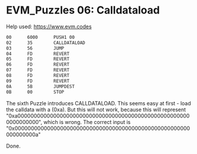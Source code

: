 # EVM_Puzzles 06: Calldataload

Help used: https://www.evm.codes

```apache
00      6000      PUSH1 00
02      35        CALLDATALOAD
03      56        JUMP
04      FD        REVERT
05      FD        REVERT
06      FD        REVERT
07      FD        REVERT
08      FD        REVERT
09      FD        REVERT
0A      5B        JUMPDEST
0B      00        STOP
```

The sixth Puzzle introduces CALLDATALOAD. This seems easy at first - load the calldata with a (0xa). But this will not work, because this will represent "0xa000000000000000000000000000000000000000000000000000000000000000", which is wrong. The correct input is "0x000000000000000000000000000000000000000000000000000000000000000a"

Done.
